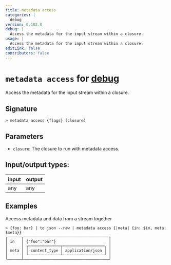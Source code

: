 ```yaml
---
title: metadata access
categories: |
  debug
version: 0.102.0
debug: |
  Access the metadata for the input stream within a closure.
usage: |
  Access the metadata for the input stream within a closure.
editLink: false
contributors: false
---
```

<!-- This file is automatically generated. Please edit the command in https://github.com/nushell/nushell instead. -->

# `metadata access` for [debug](/commands/categories/debug.md)

<div class='command-title'>Access the metadata for the input stream within a closure.</div>

## Signature

```> metadata access {flags} (closure)```

## Parameters

 -  `closure`: The closure to run with metadata access.


## Input/output types:

| input | output |
| ----- | ------ |
| any   | any    |

## Examples

Access metadata and data from a stream together
```nu
> {foo: bar} | to json --raw | metadata access {|meta| {in: $in, meta: $meta}}
╭──────┬─────────────────────────────────────╮
│ in   │ {"foo":"bar"}                       │
│      │ ╭──────────────┬──────────────────╮ │
│ meta │ │ content_type │ application/json │ │
│      │ ╰──────────────┴──────────────────╯ │
╰──────┴─────────────────────────────────────╯
```
